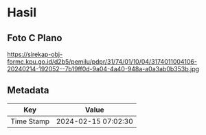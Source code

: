 # Hasil

## Foto C Plano

https://sirekap-obj-formc.kpu.go.id/d2b5/pemilu/pdpr/31/74/01/10/04/3174011004106-20240214-192052--7b19ff0d-9a04-4a40-948a-a0a3ab0b353b.jpg


## Metadata

| Key        | Value               |
| ---------- | ------------------- |
| Time Stamp | 2024-02-15 07:02:30 |



